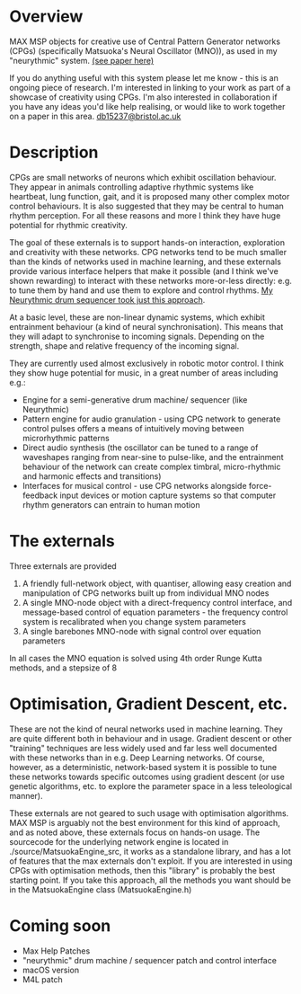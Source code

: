 # Overview
MAX MSP objects for creative use of Central Pattern Generator networks (CPGs) (specifically Matsuoka's Neural Oscillator (MNO)), as used in my "neurythmic" system. [(see paper here)](https://www.researchgate.net/publication/324360165_Neurythmic_A_Rhythm_Creation_Tool_Based_on_Central_Pattern_Generators)

If you do anything useful with this system please let me know - this is an ongoing piece of research. I'm interested in linking to your work as part of a showcase of creativity using CPGs. I'm also interested in collaboration if you have any ideas you'd like help realising, or would like to work together on a paper in this area. [db15237@bristol.ac.uk](db15237@bristol.ac.uk)

# Description
CPGs are small networks of neurons which exhibit oscillation behaviour. They appear in animals controlling adaptive rhythmic systems like heartbeat, lung function, gait, and it is proposed many other complex motor control behaviours. It is also suggested that they may be central to human rhythm perception. For all these reasons and more I think they have huge potential for rhythmic creativity.

The goal of these externals is to support hands-on interaction, exploration and creativity with these networks. CPG networks tend to be much smaller than the kinds of networks used in machine learning, and these externals provide various interface helpers that make it possible (and I think we've shown rewarding) to interact with these networks more-or-less directly: e.g. to tune them by hand and use them to explore and control rhythms. [My Neurythmic drum sequencer took just this approach](https://www.researchgate.net/publication/324360165_Neurythmic_A_Rhythm_Creation_Tool_Based_on_Central_Pattern_Generators). 

At a basic level, these are non-linear dynamic systems, which exhibit entrainment behaviour (a kind of neural synchronisation). This means that they will adapt to synchronise to incoming signals. Depending on the strength, shape and relative frequency of the incoming signal.

They are currently used almost exclusively in robotic motor control. I think they show huge potential for music, in a great number of areas including e.g.:

- Engine for a semi-generative drum machine/ sequencer (like Neurythmic)
- Pattern engine for audio granulation - using CPG network to generate control pulses offers a means of intuitively moving between microrhythmic patterns  
- Direct audio synthesis (the oscillator can be tuned to a range of waveshapes ranging from near-sine to pulse-like, and the entrainment behaviour of the network can create complex timbral, micro-rhythmic and harmonic effects and transitions)
- Interfaces for musical control - use CPG networks alongside force-feedback input devices or motion capture systems so that computer rhythm generators can entrain to human motion

# The externals
Three externals are provided

1. A friendly full-network object, with quantiser, allowing easy creation and manipulation of CPG networks built up from individual MNO nodes 
2. A single MNO-node object with a direct-frequency control interface, and message-based control of equation parameters - the frequency control system is recalibrated when you change system parameters
3. A single barebones MNO-node with signal control over equation parameters

In all cases the MNO equation is solved using 4th order Runge Kutta methods, and a stepsize of 8

# Optimisation, Gradient Descent, etc.
These are not the kind of neural networks used in machine learning. They are quite different both in behaviour and in usage. Gradient descent or other "training" techniques are less widely used and far less well documented with these networks than in e.g. Deep Learning networks. Of course, however, as a deterministic, network-based system  it is possible to tune these networks towards specific outcomes using gradient descent (or use genetic algorithms, etc. to explore the parameter space in a less teleological manner). 

These externals are not geared to such usage with optimisation algorithms. MAX MSP is arguably not the best environment for this kind of approach, and as noted above, these externals focus on hands-on usage. The sourcecode for the underlying network engine is located in ./source/MatsuokaEngine_src, it works as a standalone library, and has a lot of features that the max externals don't exploit. If you are interested in using CPGs with optimisation methods, then this "library" is probably the best starting point. If you take this approach, all the methods you want should be in the MatsuokaEngine class (MatsuokaEngine.h) 


# Coming soon

- Max Help Patches
- "neurythmic" drum machine / sequencer patch and control interface
- macOS version
- M4L patch

